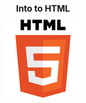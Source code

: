<h1 style="text-align: center;">Into to HTML</h1>
<div style="display: flex; justify-content: center;">
  <img src="images/download.png"  style="width: 50%"/>
</div>